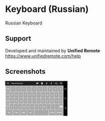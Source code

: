 # Keyboard (Russian)
Russian Keyboard

## Support
Developed and maintained by **Unified Remote**  
https://www.unifiedremote.com/help

## Screenshots
<img src="screen.png" width="200" />